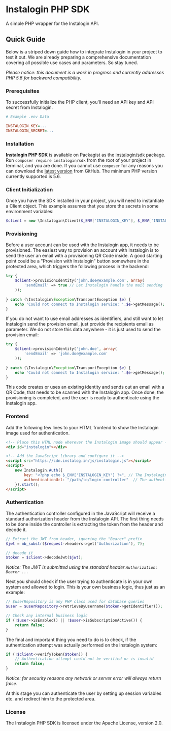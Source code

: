 # Instalogin PHP SDK

A simple PHP wrapper for the Instalogin API.

## Quick Guide

Below is a striped down guide how to integrate Instalogin in your project to test it out. We are already
preparing a comprehensive documentation covering all possible use cases and parameters. So stay tuned.

_Please notice: this document is a work in progress and currently addresses PHP 5.6 for backward compatibility._

### Prerequisites

To successfully initialize the PHP client, you'll need an API key and API secret from Instalogin.

```ini
# Example .env Data

INSTALOGIN_KEY=...
INSTALOGIN_SECRET=...
```

### Installation

**Instalogin PHP SDK** is available on Packagist as the [instalogin/sdk](http://packagist.org/packages/instalogin/sdk)
package. Run `composer require instalogin/sdk` from the root of your project in terminal, and you are done. If you
cannot use `composer` for any reasons you can download the [latest version](https://github.com/instalogin/instalogin-php/releases)
from GitHub. The minimum PHP version currently supported is 5.6.

### Client Initialization

Once you have the SDK installed in your project, you will need to instantiate a Client object. This example assumes
that you store the secrets in some environment variables: 

```php
$client = new \Instalogin\Client($_ENV['INSTALOGIN_KEY'], $_ENV['INSTALOGIN_SECRET']);
```

### Provisioning

Before a user account can be used with the Instalogin app, it needs to be provisioned. The easiest way to provision
an account with Instalogin is to send the user an email with a provisioning QR Code inside. A good starting point
could be a "Provision with Instalogin" button somewhere in the protected area, which triggers the following
process in the backend:

```php
try {
    $client->provisionIdentity('john.doe@example.com', array(
        'sendEmail' => true // Let Instalogin handle the mail sending
    ));
    
} catch (\Instalogin\Exception\TransportException $e) {
    echo 'Could not connect to Instalogin service: '.$e->getMessage();
}
```

If you do not want to use email addresses as identifiers, and still want to let Instalogin send the provision email,
just provide the recipients email as parameter. We do not store this data anywhere - it is just used to send the
provision email:

```php
try {
    $client->provisionIdentity('john.doe', array(
        'sendEmail' => 'john.doe@example.com'
    ));
    
} catch (\Instalogin\Exception\TransportException $e) {
    echo 'Could not connect to Instalogin service: '.$e->getMessage();
}
```

This code creates or uses an existing identity and sends out an email with a QR Code, that needs to be scanned with the
Instalogin app. Once done, the provisioning is completed, and the user is ready to authenticate using the Instalogin app. 

### Frontend

Add the following few lines to your HTML frontend to show the Instalogin image used for authentication.

```html
<!-- Place this HTML node wherever the Instalogin image should appear -->
<div id="instalogin"></div>

<!-- Add the JavaScript library and configure it -->
<script src="https://cdn.instalog.in/js/instalogin.js"></script>
<script>
    new Instalogin.Auth({
        key: "<?php echo $_ENV['INSTALOGIN_KEY'] ?>", // The Instalogin key
        authenticationUrl: "/path/to/login-controller"  // The authentication controller to process the authentication 
    }).start();
</script>
```

### Authentication

The authentication controller configured in the JavaScript will receive a standard authorization header from the
Instalogin API. The first thing needs to be done inside the controller is extracting the token from the header and decode it.

```php
// Extract the JWT from header, ignoring the "Bearer" prefix
$jwt = mb_substr($request->headers->get('Authorization'), 7);

// decode it
$token = $client->decodeJwt($jwt);
```
_Notice: The JWT is submitted using the standard header `Authorization: Bearer ...`_

Next you should check if the user trying to authenticate is in your own system and allowed to login. This is your own
business logic, thus just as an example:

```php
// $userRepository is any PHP class used for database queries 
$user = $userRepository->retrieveByUsername($token->getIdentifier());

// Check any internal business logic
if (!$user->isEnabled() || !$user->isSubscriptionActive()) {
    return false;
}
```

The final and important thing you need to do is to check, if the authentication attempt was actually performed on
the Instalogin system:

```php
if (!$client->verifyToken($token)) {
    // Authentication attempt could not be verified or is invalid
    return false;
}
```

_Notice: for security reasons any network or server error will always return false._

At this stage you can authenticate the user by setting up session variables etc. and redirect him to the protected area. 

### License
The Instalogin PHP SDK is licensed under the Apache License, version 2.0.